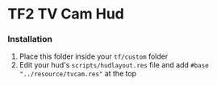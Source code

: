 # TF2 TV Cam Hud

### Installation

1. Place this folder inside your `tf/custom` folder
2. Edit your hud's `scripts/hudlayout.res` file and add `#base "../resource/tvcam.res"` at the top

